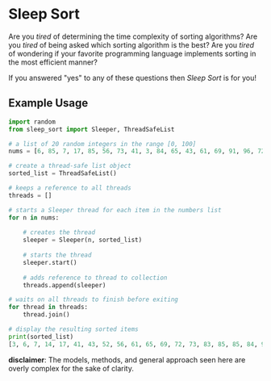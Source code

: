 # Sleep Sort
Are you *tired* of determining the time complexity of sorting algorithms? Are you *tired* of being asked which sorting algorithm is the best? Are you *tired* of wondering if your favorite programming language implements sorting in the most efficient manner?

If you answered "yes" to any of these questions then *Sleep Sort* is for you!

## Example Usage

```python  
import random
from sleep_sort import Sleeper, ThreadSafeList

# a list of 20 random integers in the range [0, 100]
nums = [6, 85, 7, 17, 85, 56, 73, 41, 3, 84, 65, 43, 61, 69, 91, 96, 72, 14, 52, 83]

# create a thread-safe list object
sorted_list = ThreadSafeList()

# keeps a reference to all threads
threads = []

# starts a Sleeper thread for each item in the numbers list
for n in nums:
    
    # creates the thread
    sleeper = Sleeper(n, sorted_list)
    
    # starts the thread
    sleeper.start()
    
    # adds reference to thread to collection
    threads.append(sleeper)

# waits on all threads to finish before exiting
for thread in threads:
    thread.join()

# display the resulting sorted items
print(sorted_list)
[3, 6, 7, 14, 17, 41, 43, 52, 56, 61, 65, 69, 72, 73, 83, 85, 85, 84, 91, 96]
```
**disclaimer**: The models, methods, and general approach seen here are overly complex for the sake of clarity.
